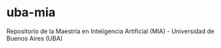 # uba-mia
Repositorio de la Maestría en Inteligencia Artificial (MIA) - Universidad de Buenos Aires (UBA)

